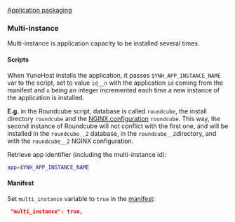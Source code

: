 <a class="btn btn-lg btn-default" href="/packaging_apps">Application packaging</a>

### Multi-instance
Multi-instance is application capacity to be installed several times.

#### Scripts
When YunoHost installs the application, it passes `$YNH_APP_INSTANCE_NAME` var to the script, set to value `id__n` with the application `id` coming from the manifest and `n` being an integer incremented each time a new instance of the application is installed.

**E.g.** in the Roundcube script, database is called `roundcube`, the install directory `roundcube` and the [NGINX configuration](/packaging_apps_nginx_conf) `roundcube`. This way, the second instance of Roundcube will not conflict with the first one, and will be installed in the `roundcube__2` database, in the `roundcube__2`directory, and with the `roundcube__2` NGINX configuration.

Retrieve app identifier (including the multi-instance id):
```bash
app=$YNH_APP_INSTANCE_NAME
```

#### Manifest
Set `multi_instance` variable to `true` in the [manifest](/packaging_apps_manifest):
```json
 "multi_instance": true,
```
